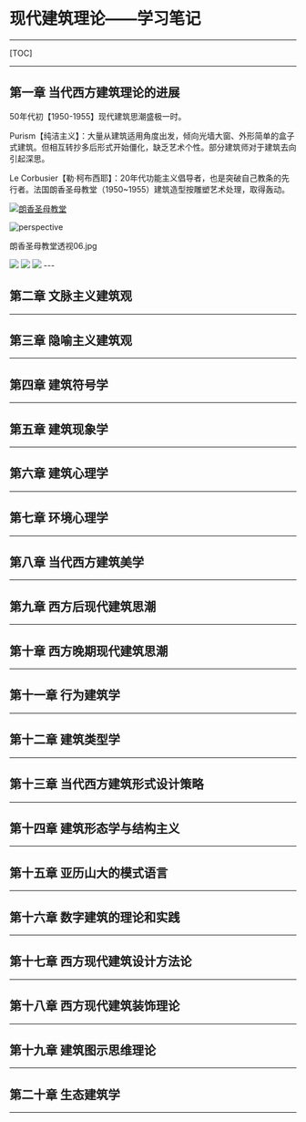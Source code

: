 # 现代建筑理论——学习笔记

---

[TOC]

---

## 第一章 当代西方建筑理论的进展

50年代初【1950-1955】现代建筑思潮盛极一时。

Purism【纯洁主义】：大量从建筑适用角度出发，倾向光墙大窗、外形简单的盒子式建筑。但相互转抄多后形式开始僵化，缺乏艺术个性。部分建筑师对于建筑去向引起深思。

Le Corbusier【勒·柯布西耶】：20年代功能主义倡导者，也是突破自己教条的先行者。法国朗香圣母教堂（1950~1955）建筑造型按雕塑艺术处理，取得轰动。

[![朗香圣母教堂](C:\Users\YY\Pictures\Architecture\公共建筑设计原理-附图项目\朗香教堂\朗香圣母教堂透视01.jpg "朗香圣母教堂")](http://jiayuyang.cn/img "朗香圣母教堂")

<img src="https://jiayuyang.cn/img/朗香圣母教堂透视06.jpg" alt="perspective" title="朗香教堂透视" />

朗香圣母教堂透视06.jpg

<img src="https://gitee.com/jiayuyang008/pic/raw/master/img/rainy.gif" />

<img src="https://jiayuyang.cn/img/朗香圣母教堂轴测.jpg" />

<img src="https://github.com/tudoubuhuai/pic/SleepingArcticFox.jpg"/>
---

## 第二章 文脉主义建筑观





---

## 第三章 隐喻主义建筑观





---

## 第四章 建筑符号学





---

## 第五章 建筑现象学





---

## 第六章 建筑心理学





---

## 第七章 环境心理学





---

## 第八章 当代西方建筑美学





---

## 第九章 西方后现代建筑思潮





---

## 第十章 西方晚期现代建筑思潮





---

## 第十一章 行为建筑学





---

## 第十二章 建筑类型学





---

## 第十三章 当代西方建筑形式设计策略





---

## 第十四章 建筑形态学与结构主义





---

## 第十五章 亚历山大的模式语言





---

## 第十六章 数字建筑的理论和实践





---

## 第十七章 西方现代建筑设计方法论





---

## 第十八章 西方现代建筑装饰理论





---

## 第十九章 建筑图示思维理论





---

## 第二十章 生态建筑学





---



